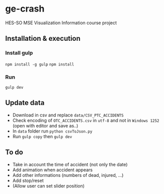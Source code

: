 # ge-crash
HES-SO MSE Visualization Information course project

## Installation & execution

### Install gulp
```npm install -g gulp```
```npm install```

### Run
```gulp dev```

## Update data
- Download in csv and replace ```data/CSV_PTC_ACCIDENTS```
- Check encoding of ```OTC_ACCIDENTS.csv``` in ```utf-8``` and not in ```Windows 1252``` (open with editor and save as..)
- In ```data``` folder run ```python csvToJson.py```
- Run ```gulp copy``` then ```gulp dev```


## To do
- Take in account the time of accident (not only the date)
- Add animation when accident appears
- Add other informations (numbers of dead, injured, ...)
- Add stop/reset
- (Allow user can set slider position)
